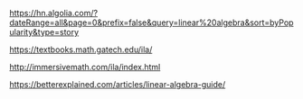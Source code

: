 https://hn.algolia.com/?dateRange=all&page=0&prefix=false&query=linear%20algebra&sort=byPopularity&type=story


https://textbooks.math.gatech.edu/ila/

http://immersivemath.com/ila/index.html

https://betterexplained.com/articles/linear-algebra-guide/
